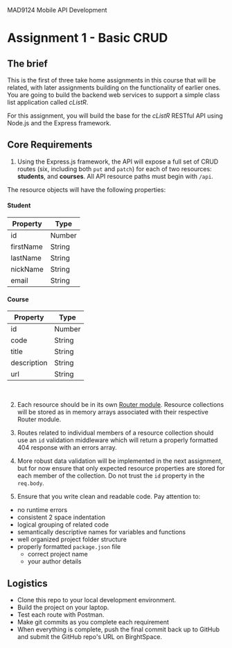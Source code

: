 MAD9124 Mobile API Development

# Assignment 1 - Basic CRUD

## The brief

This is the first of three take home assignments in this course that will be related, with later assignments building on the functionality of earlier ones. You are going to build the backend web services to support a simple class list application called _cListR_.

For this assignment, you will build the base for the _cListR_ RESTful API using Node.js and the Express framework.

## Core Requirements

1. Using the Express.js framework, the API will expose a full set of CRUD routes (six, including both `put` and `patch`) for each of two resources: **students**, and **courses**. All API resource paths must begin with `/api`.

The resource objects will have the following properties:

#### Student

| Property  | Type   |
| --------- | ------ |
| id        | Number |
| firstName | String |
| lastName  | String |
| nickName  | String |
| email     | String |

#### Course

| Property    | Type   |
| ----------- | ------ |
| id          | Number |
| code        | String |
| title       | String |
| description | String |
| url         | String |

<br/>

2. Each resource should be in its own [Router module](https://expressjs.com/en/4x/api.html#router). Resource collections will be stored as in memory arrays associated with their respective Router module.

3. Routes related to individual members of a resource collection should use an `id` validation middleware which will return a properly formatted 404 response with an errors array.

4. More robust data validation will be implemented in the next assignment, but for now ensure that only expected resource properties are stored for each member of the collection. Do not trust the `id` property in the `req.body`.

5. Ensure that you write clean and readable code. Pay attention to:

- no runtime errors
- consistent 2 space indentation
- logical grouping of related code
- semantically descriptive names for variables and functions
- well organized project folder structure
- properly formatted `package.json` file
  - correct project name
  - your author details

## Logistics

- Clone this repo to your local development environment.
- Build the project on your laptop.
- Test each route with Postman.
- Make git commits as you complete each requirement
- When everything is complete, push the final commit back up to GitHub and submit the GitHub repo's URL on BirghtSpace.
